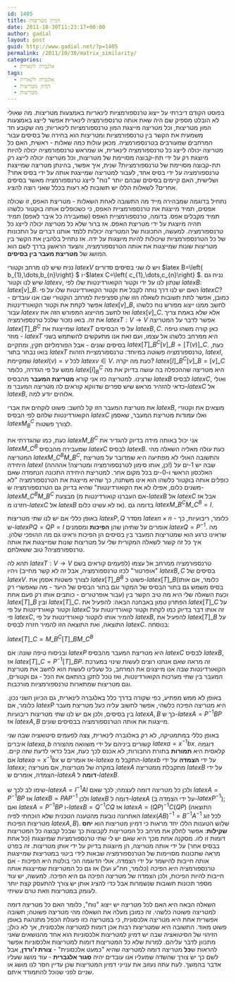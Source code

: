 ```yaml
---
id: 1405
title: דמיון מטריצות
date: 2011-10-30T11:23:17+00:00
author: gadial
layout: post
guid: http://www.gadial.net/?p=1405
permalink: /2011/10/30/matrix_similarity/
categories:
  - אלגברה לינארית
tags:
  - אלגברה לינארית
  - דמיון מטריצות
  - מטריצות
---
```

בפוסט הקודם דיברתי על ייצוג טרנספורמציות לינאריות באמצעות מטריצות. מה שאולי לא הובלט מספיק שם היה שאת אותה טרנספורמציה לינארית אפשר לייצג באמצעות המון מטריצות, וכל מטריצה מייצגת המון טרנספורמציות לינאריות; מה שקובע חד משמעית את הקשר בין טרנספורמציות ומטריצות הוא בחירה של בסיסים עבור המרחבים שמעורבים בטרנספורמציה. מכאן עולות כמה שאלות - ראשית, האם כל מטריצה יכולה לייצג כל טרנספורמציה לינארית, או שמראש טרנספורמציה יכולה להיות מיוצגת רק על ידי תת-קבוצה מסויימת של מטריצות, וכל מטריצה יכולה לייצג רק תת-קבוצה מסויימת של טרנספורמציות? שנית, איך אפשר, בהינתן מטריצה שמייצגת טרנספורמציה על ידי בסיס אחד, לעבור למטריצה שמייצגת אותה על ידי בסיס אחר? ושלישית, האם קיימים בסיסים שבהם יותר "נוח" לייצג טרנספורמציה מאשר בסיסים אחרים? לשאלות הללו יש תשובות לא רעות בכלל שאני רוצה להציג.

נתחיל בדוגמה שמבהירה מייד מה התשובה לאחת השאלות - מטריצת האפס, זו שכולה אפסים, תמיד מייצגת את טרנספורמציית האפס, כי כשכופלים אותה בוקטור כלשהו תמיד מקבלים אפס. בדומה, טרנספורמציית האפס (שמעבירה כל איבר לאפס) תמיד תהיה מיוצגת על ידי מטריצת האפס. אז ברור שלא כל מטריצה יכולה לייצג כל טרנספורמציה. למעשה, התכונות של המטריצה יכולות ללמד אותנו דברים על התכונות של כל הטרנספורמציות שיכולות להיות מיוצגות על ידה. אז נתחיל בלהבין את הקשר בין מטריצות שונות שמייצגות את אותה הטרנספורמציה, והצעד הראשון בדרך לשם הוא המושג של **מטריצת מעבר בין בסיסים**.

נניח שיש לנו מרחב וקטורי $latex V$ ויש לו שני בסיסים סדורים $latex B=\left\{ b\_{1},\dots,b\_{n}\right\} $ ו-$latex C=\left\{ c\_{1},\dots,c\_{n}\right\} $. נניח גם שיש לנו וקטור $latex v$, שנתון לנו על ידי וקטור הקואורדינטות שלו לפי $latex B$: $latex \left[v\right]\_{B}$. האם יש לנו דרך נוחה לקבל את וקטור הקואורדינטות שלו על פי $latex C$? כמובן, אפשר לתת תשובות לשאלה הזו שהן ספציפיות למרחב הוקטורי שבו אנו עובדים - אפשר לקחת את וקטור הקואורדינטות $latex \left[v\right]\_{B}$, לחשב ממנו ייצוג מפורש נוח כלשהו עבור $latex v$ ואז לחשב מהייצוג המפורש הזה את $latex \left[v\right]\_{C}$. אלא שלא באמת צריך את זה. בואו נזכור שלכל טרנספורמציה $latex T:V\to V$ אפשר לדבר על המטריצה $latex \left[T\right]\_{B}^{C}$ שמייצגת את $latex T$ על פי הבסיסים $latex B,C$. כאן קורה משהו טיפה מוזר - $latex T$ היא ממרחב כלשהו אל עצמו, ועם זאת אנו מתעקשים להשתמש בשני בסיסים שונים - אבל הפורמליזם תקין, ומתקיים $latex \left[T\right]\_{B}^{C}\left[v\right]\_{B}=\left[T\left(v\right)\right]\_{C}$. כעת, בואו נבחר בתור $latex T$ טרנספורמציה פשוטה במיוחד: טרנספורמציית הזהות, $latex I$, שמקיימת $latex I\left(v\right)=v$ לכל $latex v\in V$. כעת מה יקרה? $latex \left[I\right]\_{B}^{C}\left[v\right]\_{B}=\left[v\right]\_{C}$ ממש על פי הגדרה, כלומר $latex \left[I\right]_{B}^{C}$ היא מטריצה שההכפלה בה עושה בדיוק את מה שרצינו. למטריצה כזו אני קורא **מטריצת המעבר** מהבסיס $latex B$ לבסיס $latex C$, ואולי כדאי להזהיר מראש שיש ספרים שדווקא קוראים לה מטריצה המעבר מ-$latex C$ אל $latex B$, אלוהים יודע למה.

את מטריצת המעבר הזו קל לחשב: פשוט לוקחים את אברי $latex B$, מוצאים את וקטורי הקואורדינטות שלהם לפי הבסיס $latex C$ ואלו עמודות מטריצת המעבר, שאסמן $latex M_{B}^{C}$ לצורך פשטות.

כעת, כמו שהגדרתי את $latex M\_{B}^{C}$ אני יכול באותה מידה בדיוק להגדיר את $latex M\_{C}^{B}$ שמעבירה מהבסיס $latex C$ לבסיס $latex B$. כעת עולה מאליה השאלה מהי המטריצה $latex M\_{C}^{B}M\_{B}^{C}$, והתשובה האולי לא מפתיעה היא שמדובר על מטריצת היחידה $latex I$ (כן, אותו סימון לטרנספורמציה ומטריצה! אהההה!) שבה יש 1-ים על האלכסון הראשי ו-0-ים בכל מקום אחר. למטריצת היחידה התכונה הנחמדה שאם כופלים אותה בוקטור כלשהו הוא אינו משתנה, כך שהיא מייצגת את הטרנספורמציה "לא משנים כלום, אפילו לא את הקואורדינטות" שהיא בדיוק גם הטרנספורמציה ש-$latex M\_{C}^{B}M\_{B}^{C}$ מבצעת (אם העברנו קואורדינטות מ-$latex B$ אל $latex C$ אבל אז חזרנו מ-$latex C$ אל $latex B$ אז לא עשינו כלום). בדומה גם $latex M\_{B}^{C}M\_{C}^{B}=I$.

באופן כללי אם יש לנו שתי מטריצות $latex P,Q$ מסדר $latex n\times n$ - כלומר, ריבועיות, כך ש-$latex PQ=QP=I$ אומרים על שתיהן שהן **הפיכות** ומסמנים $latex Q=P^{-1}$. מה שראינו כרגע הוא שמטריצות המעבר בין בסיסים הן הפיכות וראינו גם מה ההופכי שלהן. איך כל זה קשור לשאלה המקורית שלי על מטריצות שונות שמייצגות את אותה טרנספורמציה? טוב ששאלתם.

תהא לה $latex T:V\to V$ טרנספורמציה ממרחב אל עצמו (לפעמים קוראים בשם "אופרטור" לכזו טרנספורמציה, אבל זה לא קשר מחייב) ויהיו $latex B,C$ בסיסים של $latex V$. לצורך פשטות אסמן את $latex \left[T\right]\_{B}^{B}$ פשוט כ-$latex \left[T\right]\_{B}$(כלומר, אם אותו בסיס משמש גם בתור הבסיס של המקור וגם בתור הבסיס של היעד - מה שאפשרי רק עבור אופרטורים - כותבים אותו רק פעם אחת) וכעת השאלה שלי היא מה טיב הקשר בין $latex \left[T\right]\_{B}$ ובין $latex \left[T\right]\_{C}$. הפתרון טמון באבחנה הבאה: להפעיל את $latex \left[T\right]\_{C}$ על וקטור קואורדינטות על פי $latex C$ זה אותו דבר בדיוק כמו לקחת וקטור קואורדינטות על פי $latex C$, להמיר אותו לוקטור קואורדינטות על פי $latex B$, להפעיל את $latex \left[T\right]\_{B}$ על התוצאה, ואת התוצאה הזו להמיר חזרה לבסיס $latex C$. בנוסחה:

$latex \left[T\right]\_{C}=M\_{B}^{C}\left[T\right]\_{B}M\_{C}^{B}$

ובניסוח טיפה שונה: אם $latex P$ היא מטריצת המעבר מהבסיס $latex C$ לבסיס $latex B$, אז $latex \left[T\right]\_{C}=P^{-1}\left[T\right]\_{B}P$. זה מראה שאם אנחנו רוצים לעשות שינוי במערכת הקואורדינטות שבה אנו מייצגים את המרחב, כל שעלינו לעשות הוא לחשב את מטריצת המעבר בין שתי מערכות הקואורדינטות, ואז נוכל לתקן בהתאם את הכל - גם וקטורים, וגם מטריצות שמתארות טרנספורמציות מורכבות.

באופן לא ממש מפתיע, כפי שקורה בדרך כלל באלגברה לינארית, גם הכיוון השני נכון. כלומר, אם $latex P$ היא מטריצה הפיכה כלשהי, אפשר לחשוב עליה כעל מטריצת מעבר בין בסיסים, ולכן אם יש לנו שתי מטריצות ריבועיות $latex A,B$ כך ש-$latex A=P^{-1}BP$ אז $latex A,B$ מייצגות את אותה הטרנספורמציה בבסיסים שונים.

באופן כללי במתמטיקה, לא רק באלגברה לינארית, צצה לפעמים סיטואציה שבה שני איברים $latex a,b$ קשורים ביניהם על ידי משוואה מהצורה $latex a=x^{-1}bx$. דוגמה קלאסית היא **תמורות** בתורת החבורות; לא אכנס לכך כעת, אבל כדאי לדעת שזה קיים. אם $latex a=x^{-1}bx$ אז אומרים ש-$latex a$ התקבל מ-$latex b$ על ידי **הצמדה** על ידי $latex x$; במקרה של מטריצות, אם מטריצה $latex A$ מתקבלת ממטריצה $latex B$ על ידי הצמדה, אומרים ש-$latex A$ **דומה** ל-$latex B$.

שימו לב לכך ש-$latex A=I^{-1}AI$ ולכן כל מטריצה דומה לעצמה; לכך שאם $latex A=P^{-1}BP$ אז $latex B=PAP^{-1}$ ולכן $latex B$ דומה ל-$latex A$ (על ידי הצמדה ב-$latex P^{-1}$); ואם $latex A=P^{-1}BP$ ו-$latex B=Q^{-1}CQ$ אז $latex A=\left(QP\right)^{-1}C\left(QP\right)$ (התוצאה האחרונה נובעת מהטענה הטכנית שלא הוכחתי לפיה $latex \left(AB\right)^{-1}=B^{-1}A^{-1}$ לכל זוג מטריצות הפיכות $latex A,B$). שלוש הטענות הללו יחד מראות כי דמיון מטריצות הוא **יחס שקילות**: אפשר לחלק את מרחב כל המטריצות לקבוצות כך שבכל קבוצה כל המטריצות דומות זו לזו. מסקנה אחת מכך היא שאם יש לי שתי טרנספורמציות שמיוצגות (כל אחת בבסיס אחר) על ידי אותה מטריצה, הן מיוצגות בדיוק על ידי אותן מטריצות. זה בפרט מראה שתכונות מסויימות של הטרנספורמציה שבאות לידי ביטוי במטריצות שמייצגות אותה חייבות להישמר על ידי הצמדה. אולי הדוגמה הכי בולטת היא הפיכות - אם טרנספורמציה היא הפיכה (כלומר, חח"ע ועל) אז גם כל המטריצות שמייצגות אותה חייבות להיות הפיכות, ולכן הצמדה של מטריצה הפיכה גם היא הפיכה. למעשה, יש עוד מספר תכונות חשובות שנשמרות אבל כדי להציג אותן יש צורך להתעסק קצת יותר לעומק במטריצות וזאת טרם עשיתי.

השאלה הבאה היא האם לכל מטריצה יש ייצוג "נוח", כלומר האם כל מטריצה דומה למטריצה פשוטה כלשהי. זה כמובן מעלה את השאלה מהי מטריצה פשוטה; תשובה אפשרית אחת היא מטריצה אלכסונית, כי במטריצה כזו פעולת הכפל מתנהגת באופן פשוט מאוד. התשובה היא שמטריצות רבות אכן דומות למטריצה אלכסונית, אך לא כולן; הזיהוי של הסיטואציה שבה יש דמיון למטריצות אלכסוניות הוא אחד מהנושאים שאני מתכוון לדבר עליהם. למרות שלא כל המטריצות דומות למטריצות אלכסוניות אפשר להראות ש**כל** מטריצה דומה למטריצה שהיא "כמעט אלכסונית" - **צורת ז'ורדן**, אבל לשם כך יש צורך שהשדה שמעליו אנו עובדים יהיה **סגור אלגברית** - עוד מושג שעליו אדבר בהמשך. לעת עתה נעזוב את ענייני דמיון המטריצות שכן עדיין חסר לנו מושג או שניים לפני שנוכל להתמודד איתם.